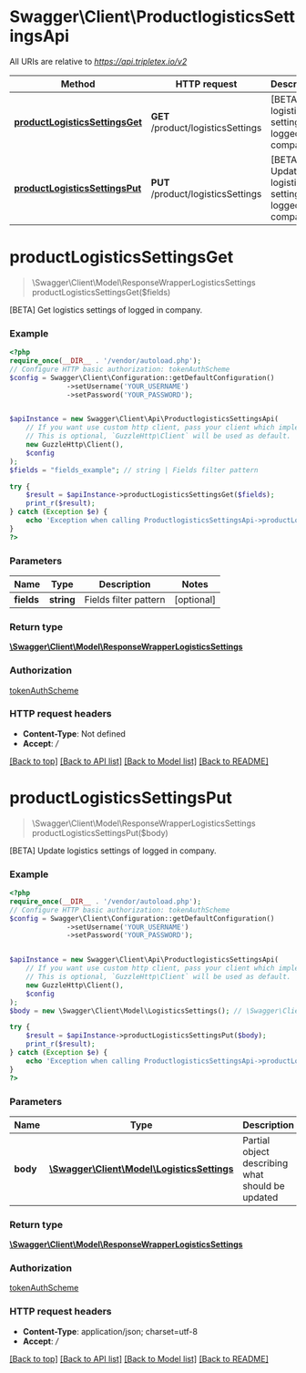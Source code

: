 # Swagger\Client\ProductlogisticsSettingsApi

All URIs are relative to *https://api.tripletex.io/v2*

Method | HTTP request | Description
------------- | ------------- | -------------
[**productLogisticsSettingsGet**](ProductlogisticsSettingsApi.md#productlogisticssettingsget) | **GET** /product/logisticsSettings | [BETA] Get logistics settings of logged in company.
[**productLogisticsSettingsPut**](ProductlogisticsSettingsApi.md#productlogisticssettingsput) | **PUT** /product/logisticsSettings | [BETA] Update logistics settings of logged in company.

# **productLogisticsSettingsGet**
> \Swagger\Client\Model\ResponseWrapperLogisticsSettings productLogisticsSettingsGet($fields)

[BETA] Get logistics settings of logged in company.

### Example
```php
<?php
require_once(__DIR__ . '/vendor/autoload.php');
// Configure HTTP basic authorization: tokenAuthScheme
$config = Swagger\Client\Configuration::getDefaultConfiguration()
              ->setUsername('YOUR_USERNAME')
              ->setPassword('YOUR_PASSWORD');


$apiInstance = new Swagger\Client\Api\ProductlogisticsSettingsApi(
    // If you want use custom http client, pass your client which implements `GuzzleHttp\ClientInterface`.
    // This is optional, `GuzzleHttp\Client` will be used as default.
    new GuzzleHttp\Client(),
    $config
);
$fields = "fields_example"; // string | Fields filter pattern

try {
    $result = $apiInstance->productLogisticsSettingsGet($fields);
    print_r($result);
} catch (Exception $e) {
    echo 'Exception when calling ProductlogisticsSettingsApi->productLogisticsSettingsGet: ', $e->getMessage(), PHP_EOL;
}
?>
```

### Parameters

Name | Type | Description  | Notes
------------- | ------------- | ------------- | -------------
 **fields** | **string**| Fields filter pattern | [optional]

### Return type

[**\Swagger\Client\Model\ResponseWrapperLogisticsSettings**](../Model/ResponseWrapperLogisticsSettings.md)

### Authorization

[tokenAuthScheme](../../README.md#tokenAuthScheme)

### HTTP request headers

 - **Content-Type**: Not defined
 - **Accept**: */*

[[Back to top]](#) [[Back to API list]](../../README.md#documentation-for-api-endpoints) [[Back to Model list]](../../README.md#documentation-for-models) [[Back to README]](../../README.md)

# **productLogisticsSettingsPut**
> \Swagger\Client\Model\ResponseWrapperLogisticsSettings productLogisticsSettingsPut($body)

[BETA] Update logistics settings of logged in company.

### Example
```php
<?php
require_once(__DIR__ . '/vendor/autoload.php');
// Configure HTTP basic authorization: tokenAuthScheme
$config = Swagger\Client\Configuration::getDefaultConfiguration()
              ->setUsername('YOUR_USERNAME')
              ->setPassword('YOUR_PASSWORD');


$apiInstance = new Swagger\Client\Api\ProductlogisticsSettingsApi(
    // If you want use custom http client, pass your client which implements `GuzzleHttp\ClientInterface`.
    // This is optional, `GuzzleHttp\Client` will be used as default.
    new GuzzleHttp\Client(),
    $config
);
$body = new \Swagger\Client\Model\LogisticsSettings(); // \Swagger\Client\Model\LogisticsSettings | Partial object describing what should be updated

try {
    $result = $apiInstance->productLogisticsSettingsPut($body);
    print_r($result);
} catch (Exception $e) {
    echo 'Exception when calling ProductlogisticsSettingsApi->productLogisticsSettingsPut: ', $e->getMessage(), PHP_EOL;
}
?>
```

### Parameters

Name | Type | Description  | Notes
------------- | ------------- | ------------- | -------------
 **body** | [**\Swagger\Client\Model\LogisticsSettings**](../Model/LogisticsSettings.md)| Partial object describing what should be updated | [optional]

### Return type

[**\Swagger\Client\Model\ResponseWrapperLogisticsSettings**](../Model/ResponseWrapperLogisticsSettings.md)

### Authorization

[tokenAuthScheme](../../README.md#tokenAuthScheme)

### HTTP request headers

 - **Content-Type**: application/json; charset=utf-8
 - **Accept**: */*

[[Back to top]](#) [[Back to API list]](../../README.md#documentation-for-api-endpoints) [[Back to Model list]](../../README.md#documentation-for-models) [[Back to README]](../../README.md)


